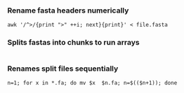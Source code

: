 ### Rename fasta headers numerically
``` awk '/^>/{print ">" ++i; next}{print}' < file.fasta ```

### Splits fastas into chunks to run arrays
``` awk 'BEGIN {n_seq=0;} /^>/ {if(n_seq%50==0){file=sprintf("%d_split.fa",n_seq);} print >> file; n_seq++; next;} { print >> file; }' < input.fasta
```

### Renames split files sequentially 
```n=1; for x in *.fa; do mv $x  $n.fa; n=$(($n+1)); done```
